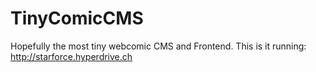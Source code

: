 # TinyComicCMS
Hopefully the most tiny webcomic CMS and Frontend. This is it running: http://starforce.hyperdrive.ch
